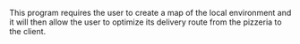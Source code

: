 This program requires the user to create a map of the local environment and it will then allow the user to optimize its delivery route from the pizzeria to the client.